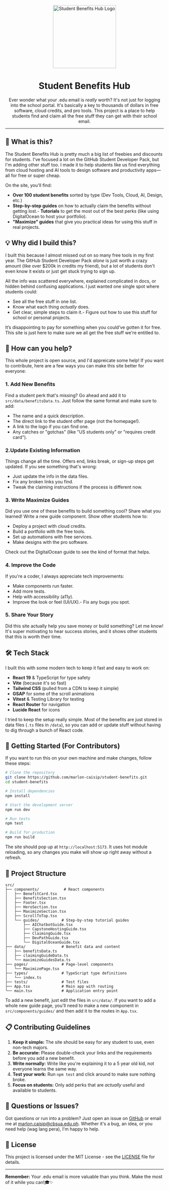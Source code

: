 <div align="center">
  <img src="src/assets/img/logo/main-sub.png" alt="Student Benefits Hub Logo" width="200"/>
  
  # Student Benefits Hub

  Ever wonder what your .edu email is *really* worth? It's not just for logging into the school portal. It's basically a key to thousands of dollars in free software, cloud credits, and pro tools. This project is a place to help students find and claim all the free stuff they can get with their school email.
</div>

---

## 🎯 What is this?

The Student Benefits Hub is pretty much a big list of freebies and discounts for students. I've focused a lot on the GitHub Student Developer Pack, but I'm adding other stuff too. I made it to help students like us find everything from cloud hosting and AI tools to design software and productivity apps—all for free or super cheap.

On the site, you'll find:

  - **Over 100 student benefits** sorted by type (Dev Tools, Cloud, AI, Design, etc.)
  - **Step-by-step guides** on how to actually claim the benefits without getting lost.- **Tutorials** to get the most out of the best perks (like using DigitalOcean to host your portfolio).
  - **"Maximize" guides** that give you practical ideas for using this stuff in real projects.

## 💡 Why did I build this?

I built this because I almost missed out on so many free tools in my first year. The GitHub Student Developer Pack *alone* is just worth a crazy amount (like over $200k in credits my friend), but a lot of students don't even know it exists or just get stuck trying to sign up.

All the info was scattered everywhere, explained complicated in docs, or hidden behind confusing applications. I just wanted one single spot where students could:

  - See all the free stuff in one list.
  - Know what each thing *actually* does.
  - Get clear, simple steps to claim it.- Figure out how to use this stuff for school or personal projects.

It’s disappointing to pay for something when you could’ve gotten it for free. This site is just here to make sure we all get the free stuff we're entitled to.

## 🤝 How can you help?

This whole project is open source, and I'd appreicate some help\! If you want to contribute, here are a few ways you can make this site better for everyone:

### 1\. Add New Benefits

Find a student perk that's missing? Go ahead and add it to `src/data/benefitsData.ts`. Just follow the same format and make sure to add:

  - The name and a quick description.
  - The direct link to the student offer page (not the homepage\!).
  - A link to the logo if you can find one.
  - Any catches or "gotchas" (like "US students only" or "requires credit card").

### 2\.Update Existing Information

Things change all the time. Offers end, links break, or sign-up steps get updated. If you see something that's wrong:

  - Just update the info in the data files.
  - Fix any broken links you find.
  - Tweak the claiming instructions if the process is different now.
  
  ### 3\. Write Maximize Guides

Did you use one of these benefits to build something cool? Share what you learned\! Write a new guide component. Show other students how to:

  - Deploy a project with cloud credits.
  - Build a portfolio with the free tools.
  - Set up automations with free services.
  - Make designs with the pro software.

Check out the DigitalOcean guide to see the kind of format that helps.

### 4\. Improve the Code

If you're a coder, I always appreciate tech improvements:

  - Make components run faster.
  - Add more tests.
  - Help with accessibility (a11y).
  - Improve the look or feel (UI/UX).- Fix any bugs you spot.

### 5\. Share Your Story

Did this site actually help you save money or build something? Let me know\! It's super motivating to hear success stories, and it shows other students that this is worth their time.

## 🛠️ Tech Stack

I built this with some modern tech to keep it fast and easy to work on:

  - **React 19** & TypeScript for type safety
  - **Vite** (because it's so fast)
  - **Tailwind CSS** (pulled from a CDN to keep it simple)
  - **GSAP** for some of the scroll animations
  - **Vitest** & Testing Library for testing
  - **React Router** for navigation
  - **Lucide React** for icons

I tried to keep the setup really simple. Most of the benefits are just stored in data files (`.ts` files in `/data`), so you can add or update stuff without having to dig through a bunch of React code.

## 🚀 Getting Started (For Contributors)

If you want to run this on your own machine and make changes, follow these steps:

```bash
# Clone the repository
git clone https://github.com/marlon-caisip/student-benefits.git
cd student-benefits

# Install dependencies
npm install

# Start the development server
npm run dev

# Run tests
npm test

# Build for production
npm run build
```

The site should pop up at `http://localhost:5173`. It uses hot module reloading, so any changes you make will show up right away without a refresh.

## 📁 Project Structure

```
src/
├── components/           # React components
│   ├── BenefitCard.tsx
│   ├── BenefitsSection.tsx
│   ├── Footer.tsx
│   ├── HeroSection.tsx
│   ├── MaximizeSection.tsx
│   ├── ScrollToTop.tsx
│   └── guides/          # Step-by-step tutorial guides
│       ├── AIChatbotGuide.tsx
│       ├── CapstoneHostingGuide.tsx
│       ├── ClaimingGuide.tsx
│       ├── DevPathGuide.tsx
│       └── DigitalOceanGuide.tsx
├── data/                # Benefit data and content
│   ├── benefitsData.ts
│   ├── claimingGuideData.ts
│   └── maximizeGuidesData.ts
├── pages/               # Page-level components
│   └── MaximizePage.tsx
├── types/               # TypeScript type definitions
│   └── index.ts
├── tests/               # Test files
├── App.tsx              # Main app with routing
└── main.tsx             # Application entry point
```

To add a new benefit, just edit the files in `src/data/`. If you want to add a whole new guide page, you'll need to make a new component in `src/components/guides/` and then add it to the routes in `App.tsx`.

## 📋 Contributing Guidelines

1.  **Keep it simple:** The site should be easy for any student to use, even non-tech majors.
2.  **Be accurate:** Please double-check your links and the requirements before you add a new benefit.
3.  **Write normally:** Write like you're explaining it to a 5 year old kid, not everyone learns the same way.
4.  **Test your work:** Run `npm test` and click around to make sure nothing broke.
5.  **Focus on students:** Only add perks that are *actually* useful and available to students.

## 💬 Questions or Issues?

Got questions or run into a problem? Just open an issue on [GitHub](https://github.com/marlon-caisip/student-benefits) or email me at marlon.caisip@cbsua.edu.ph. Whether it's a bug, an idea, or you need help (wag lang pera), I'm happy to help.

## 📄 License

This project is licensed under the MIT License - see the [LICENSE](LICENSE) file for details.

-----

**Remember:** Your .edu email is more valuable than you think. Make the most of it while you can\!🎓✨
